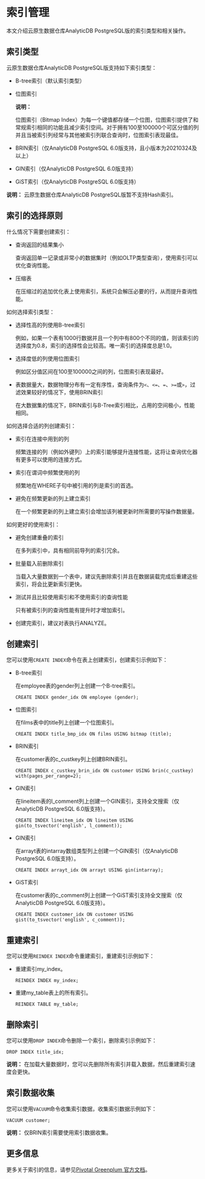 # 索引管理

本文介绍云原生数据仓库AnalyticDB PostgreSQL版的索引类型和相关操作。

## 索引类型

云原生数据仓库AnalyticDB PostgreSQL版支持如下索引类型：

-   B-tree索引（默认索引类型）
-   位图索引

    **说明：**

    位图索引（Bitmap Index）为每一个键值都存储一个位图，位图索引提供了和常规索引相同的功能且减少索引空间。对于拥有100至100000个可区分值的列并且当被索引列经常与其他被索引列联合查询时，位图索引表现最佳。

-   BRIN索引（仅AnalyticDB PostgreSQL 6.0版支持，且小版本为20210324及以上）
-   GIN索引（仅AnalyticDB PostgreSQL 6.0版支持）
-   GiST索引（仅AnalyticDB PostgreSQL 6.0版支持）

**说明：** 云原生数据仓库AnalyticDB PostgreSQL版暂不支持Hash索引。

## 索引的选择原则

什么情况下需要创建索引：

-   查询返回的结果集小

    查询返回单一记录或非常小的数据集时（例如OLTP类型查询），使用索引可以优化查询性能。

-   压缩表

    在压缩过的追加优化表上使用索引，系统只会解压必要的行，从而提升查询性能。


如何选择索引类型：

-   选择性高的列使用B-tree索引

    例如，如果一个表有1000行数据并且一个列中有800个不同的值，则该索引的选择度为0.8，索引的选择性会比较高。唯一索引的选择度总是1.0。

-   选择度低的列使用位图索引

    例如区分值区间在100至100000之间的列，位图索引表现最好。

-   表数据量大，数据物理分布有一定有序性，查询条件为`<`、`<=`、`=`、`>=`或`>`，过滤效果较好的情况下，使用BRIN索引

    在大数据集的情况下，BRIN索引与B-Tree索引相比，占用的空间极小，性能相同。


如何选择合适的列创建索引：

-   索引在连接中用到的列

    频繁连接的列（例如外键列）上的索引能够提升连接性能，这将让查询优化器有更多可以使用的连接方式。

-   索引在谓词中频繁使用的列

    频繁地在WHERE子句中被引用的列是索引的首选。

-   避免在频繁更新的列上建立索引

    在一个频繁更新的列上建立索引会增加该列被更新时所需要的写操作数据量。


如何更好的使用索引：

-   避免创建重叠的索引

    在多列索引中，具有相同前导列的索引冗余。

-   批量载入前删除索引

    当载入大量数据到一个表中，建议先删除索引并且在数据装载完成后重建这些索引，将会比更新索引更快。

-   测试并且比较使用索引和不使用索引的查询性能

    只有被索引列的查询性能有提升时才增加索引。

-   创建完索引，建议对表执行ANALYZE。

## 创建索引

您可以使用`CREATE INDEX`命令在表上创建索引，创建索引示例如下：

-   B-tree索引

    在employee表的gender列上创建一个B-tree索引。

    ```
    CREATE INDEX gender_idx ON employee (gender);
    ```

-   位图索引

    在films表中的title列上创建一个位图索引。

    ```
    CREATE INDEX title_bmp_idx ON films USING bitmap (title);
    ```

-   BRIN索引

    在customer表的c\_custkey列上创建BRIN索引。

    ```
    CREATE INDEX c_custkey_brin_idx ON customer USING brin(c_custkey) with(pages_per_range=2);
    ```

-   GIN索引

    在lineitem表的l\_comment列上创建一个GIN索引，支持全文搜索（仅AnalyticDB PostgreSQL 6.0版支持）。

    ```
    CREATE INDEX lineitem_idx ON lineitem USING gin(to_tsvector('english', l_comment));
    ```

-   GIN索引

    在arrayt表的intarray数组类型列上创建一个GIN索引（仅AnalyticDB PostgreSQL 6.0版支持）。

    ```
    CREATE INDEX arrayt_idx ON arrayt USING gin(intarray);
    ```

-   GiST索引

    在customer表的c\_comment列上创建一个GiST索引支持全文搜索（仅AnalyticDB PostgreSQL 6.0版支持）。

    ```
    CREATE INDEX customer_idx ON customer USING gist(to_tsvector('english', c_comment));
    ```


## 重建索引

您可以使用`REINDEX INDEX`命令重建索引，重建索引示例如下：

-   重建索引my\_index。

    ```
    REINDEX INDEX my_index;
    ```

-   重建my\_table表上的所有索引。

    ```
    REINDEX TABLE my_table;
    ```


## 删除索引

您可以使用`DROP INDEX`命令删除一个索引，删除索引示例如下：

```
DROP INDEX title_idx;
```

**说明：** 在加载大量数据时，您可以先删除所有索引并载入数据，然后重建索引速度会更快。

## 索引数据收集

您可以使用`VACUUM`命令收集索引数据，收集索引数据示例如下：

```
VACUUM customer;
```

**说明：** 仅BRIN索引需要使用索引数据收集。

## 更多信息

更多关于索引的信息，请参见[Pivotal Greenplum 官方文档](https://gpdb.docs.pivotal.io/6-1/ref_guide/sql_commands/CREATE_INDEX.html)。

